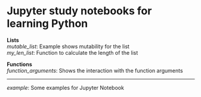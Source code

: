 # Jupyter study notebooks for learning Python

**Lists**  
*mutable_list*: Example shows mutability for the list  
*my_len_list*: Function to calculate the length of the list  

**Functions**  
*function_arguments*: Shows the interaction with the function arguments  

___
*example*: Some examples for Jupyter Notebook 
